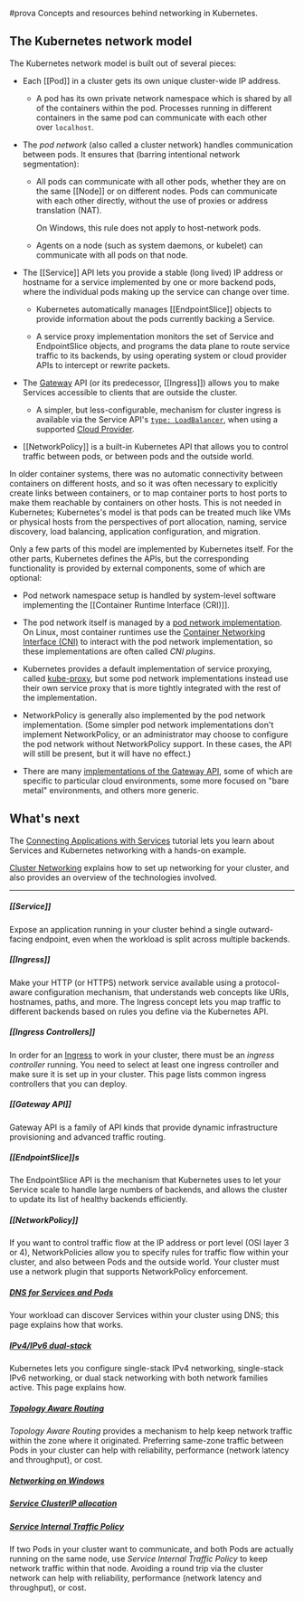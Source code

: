 #prova 
Concepts and resources behind networking in Kubernetes.

## The Kubernetes network model[](https://kubernetes.io/docs/concepts/services-networking/#the-kubernetes-network-model)

The Kubernetes network model is built out of several pieces:

- Each [[Pod]] in a cluster gets its own unique cluster-wide IP address.
    
    - A pod has its own private network namespace which is shared by all of the containers within the pod. Processes running in different containers in the same pod can communicate with each other over `localhost`.
- The _pod network_ (also called a cluster network) handles communication between pods. It ensures that (barring intentional network segmentation):
    
    - All pods can communicate with all other pods, whether they are on the same [[Node]] or on different nodes. Pods can communicate with each other directly, without the use of proxies or address translation (NAT).
        
        On Windows, this rule does not apply to host-network pods.
        
    - Agents on a node (such as system daemons, or kubelet) can communicate with all pods on that node.
        
- The [[Service]] API lets you provide a stable (long lived) IP address or hostname for a service implemented by one or more backend pods, where the individual pods making up the service can change over time.
    
    - Kubernetes automatically manages [[EndpointSlice]] objects to provide information about the pods currently backing a Service.
        
    - A service proxy implementation monitors the set of Service and EndpointSlice objects, and programs the data plane to route service traffic to its backends, by using operating system or cloud provider APIs to intercept or rewrite packets.
        
- The [Gateway](https://kubernetes.io/docs/concepts/services-networking/gateway/) API (or its predecessor, [[Ingress]]) allows you to make Services accessible to clients that are outside the cluster.
    
    - A simpler, but less-configurable, mechanism for cluster ingress is available via the Service API's [`type: LoadBalancer`](https://kubernetes.io/docs/concepts/services-networking/service/#loadbalancer), when using a supported [Cloud Provider](https://kubernetes.io/docs/reference/glossary/?all=true#term-cloud-provider).
- [[NetworkPolicy]] is a built-in Kubernetes API that allows you to control traffic between pods, or between pods and the outside world.
    

In older container systems, there was no automatic connectivity between containers on different hosts, and so it was often necessary to explicitly create links between containers, or to map container ports to host ports to make them reachable by containers on other hosts. This is not needed in Kubernetes; Kubernetes's model is that pods can be treated much like VMs or physical hosts from the perspectives of port allocation, naming, service discovery, load balancing, application configuration, and migration.

Only a few parts of this model are implemented by Kubernetes itself. For the other parts, Kubernetes defines the APIs, but the corresponding functionality is provided by external components, some of which are optional:

- Pod network namespace setup is handled by system-level software implementing the [[Container Runtime Interface (CRI)]].
    
- The pod network itself is managed by a [pod network implementation](https://kubernetes.io/docs/concepts/cluster-administration/addons/#networking-and-network-policy). On Linux, most container runtimes use the [Container Networking Interface (CNI)](https://kubernetes.io/docs/concepts/extend-kubernetes/compute-storage-net/network-plugins/) to interact with the pod network implementation, so these implementations are often called _CNI plugins_.
    
- Kubernetes provides a default implementation of service proxying, called [kube-proxy](https://kubernetes.io/docs/reference/command-line-tools-reference/kube-proxy/), but some pod network implementations instead use their own service proxy that is more tightly integrated with the rest of the implementation.
    
- NetworkPolicy is generally also implemented by the pod network implementation. (Some simpler pod network implementations don't implement NetworkPolicy, or an administrator may choose to configure the pod network without NetworkPolicy support. In these cases, the API will still be present, but it will have no effect.)
    
- There are many [implementations of the Gateway API](https://gateway-api.sigs.k8s.io/implementations/), some of which are specific to particular cloud environments, some more focused on "bare metal" environments, and others more generic.
## What's next[](https://kubernetes.io/docs/concepts/services-networking/#what-s-next)

The [Connecting Applications with Services](https://kubernetes.io/docs/tutorials/services/connect-applications-service/) tutorial lets you learn about Services and Kubernetes networking with a hands-on example.

[Cluster Networking](https://kubernetes.io/docs/concepts/cluster-administration/networking/) explains how to set up networking for your cluster, and also provides an overview of the technologies involved.

---

##### [[Service]]

Expose an application running in your cluster behind a single outward-facing endpoint, even when the workload is split across multiple backends.

##### [[Ingress]]

Make your HTTP (or HTTPS) network service available using a protocol-aware configuration mechanism, that understands web concepts like URIs, hostnames, paths, and more. The Ingress concept lets you map traffic to different backends based on rules you define via the Kubernetes API.

##### [[Ingress Controllers]]

In order for an [Ingress](https://kubernetes.io/docs/concepts/services-networking/ingress/) to work in your cluster, there must be an _ingress controller_ running. You need to select at least one ingress controller and make sure it is set up in your cluster. This page lists common ingress controllers that you can deploy.

##### [[Gateway API]]

Gateway API is a family of API kinds that provide dynamic infrastructure provisioning and advanced traffic routing.

##### [[EndpointSlice]]s

The EndpointSlice API is the mechanism that Kubernetes uses to let your Service scale to handle large numbers of backends, and allows the cluster to update its list of healthy backends efficiently.

##### [[NetworkPolicy]]

If you want to control traffic flow at the IP address or port level (OSI layer 3 or 4), NetworkPolicies allow you to specify rules for traffic flow within your cluster, and also between Pods and the outside world. Your cluster must use a network plugin that supports NetworkPolicy enforcement.

##### [DNS for Services and Pods](https://kubernetes.io/docs/concepts/services-networking/dns-pod-service/)

Your workload can discover Services within your cluster using DNS; this page explains how that works.

##### [IPv4/IPv6 dual-stack](https://kubernetes.io/docs/concepts/services-networking/dual-stack/)

Kubernetes lets you configure single-stack IPv4 networking, single-stack IPv6 networking, or dual stack networking with both network families active. This page explains how.

##### [Topology Aware Routing](https://kubernetes.io/docs/concepts/services-networking/topology-aware-routing/)

_Topology Aware Routing_ provides a mechanism to help keep network traffic within the zone where it originated. Preferring same-zone traffic between Pods in your cluster can help with reliability, performance (network latency and throughput), or cost.

##### [Networking on Windows](https://kubernetes.io/docs/concepts/services-networking/windows-networking/)

##### [Service ClusterIP allocation](https://kubernetes.io/docs/concepts/services-networking/cluster-ip-allocation/)

##### [Service Internal Traffic Policy](https://kubernetes.io/docs/concepts/services-networking/service-traffic-policy/)

If two Pods in your cluster want to communicate, and both Pods are actually running on the same node, use _Service Internal Traffic Policy_ to keep network traffic within that node. Avoiding a round trip via the cluster network can help with reliability, performance (network latency and throughput), or cost.